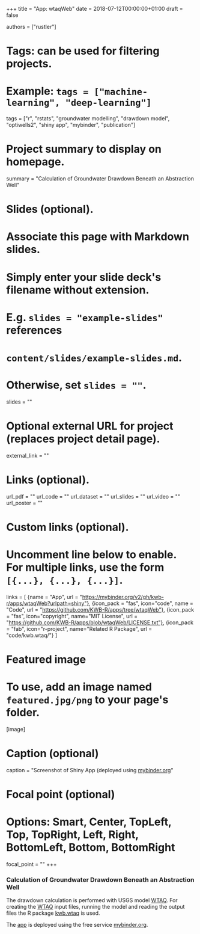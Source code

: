 +++
title = "App: wtaqWeb"
date = 2018-07-12T00:00:00+01:00
draft = false

authors = ["rustler"]
# Tags: can be used for filtering projects.
# Example: `tags = ["machine-learning", "deep-learning"]`
tags = ["r", "rstats", "groundwater modelling", "drawdown model", "optiwells2", "shiny app", "mybinder", "publication"]
# Project summary to display on homepage.
summary = "Calculation of Groundwater Drawdown Beneath an Abstraction Well"

# Slides (optional).
#   Associate this page with Markdown slides.
#   Simply enter your slide deck's filename without extension.
#   E.g. `slides = "example-slides"` references 
#   `content/slides/example-slides.md`.
#   Otherwise, set `slides = ""`.
slides = ""

# Optional external URL for project (replaces project detail page).
external_link = ""

# Links (optional).
url_pdf = ""
url_code = ""
url_dataset = ""
url_slides = ""
url_video = ""
url_poster = ""

# Custom links (optional).
#   Uncomment line below to enable. For multiple links, use the form `[{...}, {...}, {...}]`.
links = [
{name = "App", url = "https://mybinder.org/v2/gh/kwb-r/apps/wtaqWeb?urlpath=shiny"}, 
{icon_pack = "fas", icon="code", name = "Code", url = "https://github.com/KWB-R/apps/tree/wtaqWeb"}, 
{icon_pack = "fas", icon="copyright", name="MIT License", url = "https://github.com/KWB-R/apps/blob/wtaqWeb/LICENSE.txt"}, 
{icon_pack = "fab", icon="r-project", name="Related R Package", url = "code/kwb.wtaq/"}
]

# Featured image
# To use, add an image named `featured.jpg/png` to your page's folder. 
[image]
  # Caption (optional)
  caption = "Screenshot of Shiny App (deployed using [mybinder.org](https://mybinder.org/)"

  # Focal point (optional)
  # Options: Smart, Center, TopLeft, Top, TopRight, Left, Right, BottomLeft, Bottom, BottomRight
  focal_point = ""
+++

### Calculation of Groundwater Drawdown Beneath an Abstraction Well

The drawdown calculation is performed with USGS model [WTAQ](https://water.usgs.gov/ogw/wtaq/). 
For creating the [WTAQ](https://water.usgs.gov/ogw/wtaq/) input files, running the model and reading the output files the R package 
[kwb.wtaq](code/kwb.wtaq/) is used.

The [app](https://mybinder.org/v2/gh/kwb-r/apps/wtaqWeb?urlpath=shiny) 
is deployed using the free service [mybinder.org](https://mybinder.org/).